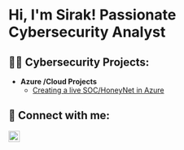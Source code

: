 <h1>Hi, I'm Sirak! Passionate Cybersecurity Analyst</h1>

<h2>👨‍💻 Cybersecurity Projects:</h2>

- <b>Azure /Cloud Projects</b>
  - [Creating a live SOC/HoneyNet in Azure](https://github.com/SirachaD/Azure-SOC)


<h2> 🤳 Connect with me:</h2>


[<img align="left" alt="SirakAlem | LinkedIn" width="22px" src="https://cdn.jsdelivr.net/npm/simple-icons@v3/icons/linkedin.svg" />][linkedin]


[linkedin]: https//linkedin.com/in/SirakAlem

